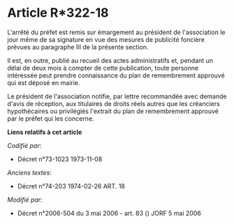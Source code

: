 # Article R*322-18

L'arrêté du préfet est remis sur émargement au président de l'association le jour même de sa signature en vue des mesures de
publicité foncière prévues au paragraphe III de la présente section.

Il est, en outre, publié au recueil des actes administratifs et, pendant un délai de deux mois à compter de cette
publication, toute personne intéressée peut prendre connaissance du plan de remembrement approuvé qui est déposé en mairie.

Le président de l'association notifie, par lettre recommandée avec demande d'avis de réception, aux titulaires de droits
réels autres que les créanciers hypothécaires ou privilégiés l'extrait du plan de remembrement approuvé par le préfet qui les
concerne.

**Liens relatifs à cet article**

_Codifié par_:

  - Décret n°73-1023 1973-11-08

_Anciens textes_:

  - Décret n°74-203 1974-02-26 ART. 18

_Modifié par_:

  - Décret n°2006-504 du 3 mai 2006 - art. 83 () JORF 5 mai 2006
